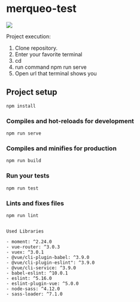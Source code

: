 # merqueo-test

<img src="https://cdn-images-1.medium.com/max/1600/1*ACR0gj0wbx91V_xgURifWg.png">

Project execution:

1. Clone repository.
2. Enter your favorite terminal
3. cd <project>
4. run command npm run serve
5. Open url that terminal shows you  

## Project setup
```
npm install
```

### Compiles and hot-reloads for development
```
npm run serve
```

### Compiles and minifies for production
```
npm run build
```

### Run your tests
```
npm run test
```

### Lints and fixes files
```
npm run lint
 
 
Used Libraries

- moment: ^2.24.0
- vue-router: ^3.0.3
- vuex: ^3.0.1
- @vue/cli-plugin-babel: ^3.9.0
- @vue/cli-plugin-eslint": ^3.9.0
- @vue/cli-service: ^3.9.0
- babel-eslint: ^10.0.1
- eslint: ^5.16.0
- eslint-plugin-vue: ^5.0.0
- node-sass: ^4.12.0
- sass-loader: ^7.1.0



  

